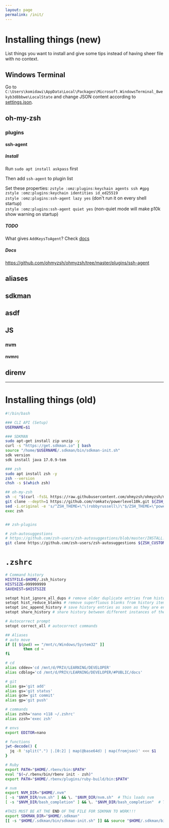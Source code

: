 ```yaml
---
layout: page
permalink: /init/
---
```


# Installing things (new)

List things you want to install and give some tips instead of having sheer file with no context.

## Windows Terminal

Go to `C:\Users\komidawi\AppData\Local\Packages\Microsoft.WindowsTerminal_8wekyb3d8bbwe\LocalState` and change JSON content according to [settings.json](init/settings.json).

## oh-my-zsh

### plugins

#### ssh-agent

##### Install

Run `sudo apt install askpass` first

Then add `ssh-agent` to plugin list

Set these properties:
`zstyle :omz:plugins:keychain agents ssh #gpg`  
`zstyle :omz:plugins:keychain identities id_ed25519`  
`zstyle :omz:plugins:ssh-agent lazy yes` (don't run it on every shell startup)  
`zstyle :omz:plugins:ssh-agent quiet yes` (non-quiet mode will make p10k show warning on startup)

##### TODO

What gives `AddKeysToAgent`? Check [docs](https://github.com/ohmyzsh/ohmyzsh/tree/master/plugins/ssh-agent#lazy)

##### Docs

https://github.com/ohmyzsh/ohmyzsh/tree/master/plugins/ssh-agent

## aliases

## sdkman

## asdf

## JS

### nvm

#### nvmrc

## direnv

---

# Installing things (old)

```bash
#!/bin/bash

### CLI API (Setup)
USERNAME=$1

### SDKMAN
sudo apt-get install zip unzip -y
curl -s "https://get.sdkman.io" | bash
source "/home/$USERNAME/.sdkman/bin/sdkman-init.sh"
sdk version
sdk install java 17.0.9-tem

### zsh
sudo apt install zsh -y
zsh --version
chsh -s $(which zsh)

## oh-my-zsh
sh -c "$(curl -fsSL https://raw.githubusercontent.com/ohmyzsh/ohmyzsh/master/tools/install.sh)"
git clone --depth=1 https://github.com/romkatv/powerlevel10k.git ${ZSH_CUSTOM:-$HOME/.oh-my-zsh/custom}/themes/powerlevel10k
sed -i.original -e 's/^ZSH_THEME=\"\(robbyrussell\)\"$/ZSH_THEME=\"powerlevel10k\/powerlevel10k\"/p' ~/.zshrc
exec zsh


## zsh-plugins

# zsh-autosuggestions
# https://github.com/zsh-users/zsh-autosuggestions/blob/master/INSTALL.md
git clone https://github.com/zsh-users/zsh-autosuggestions ${ZSH_CUSTOM:-~/.oh-my-zsh/custom}/plugins/zsh-autosuggestions

```

# `.zshrc`

```bash
# Command history
HISTFILE=$HOME/.zsh_history
HISTSIZE=999999999
SAVEHIST=$HISTSIZE

setopt hist_ignore_all_dups # remove older duplicate entries from history
setopt hist_reduce_blanks # remove superfluous blanks from history items
setopt inc_append_history # save history entries as soon as they are entered
setopt share_history # share history between different instances of the shell

# Autocorrect prompt
setopt correct_all # autocorrect commands

## Aliases
# auto move
if [[ $(pwd) == "/mnt/c/Windows/System32" ]]
        then cd ~
fi

# cd
alias cddev='cd /mnt/d/PRIV/LEARNING/DEVELOPER'
alias cdblog='cd /mnt/d/PRIV/LEARNING/DEVELOPER/#PUBLIC/docs'

# git
alias ga='git add'
alias gs='git status'
alias gcm='git commit'
alias gp='git push'

# commands
alias zshh='nano +118 ~/.zshrc'
alias zzsh='exec zsh'

# envs
export EDITOR=nano

# functions
jwt-decode() {
  jq -R 'split(".") |.[0:2] | map(@base64d) | map(fromjson)' <<< $1
}

# Ruby
export PATH="$HOME/.rbenv/bin:$PATH"
eval "$(~/.rbenv/bin/rbenv init - zsh)"
export PATH="$HOME/.rbenv/plugins/ruby-build/bin:$PATH"

# nvm
export NVM_DIR="$HOME/.nvm"
[ -s "$NVM_DIR/nvm.sh" ] && \. "$NVM_DIR/nvm.sh"  # This loads nvm
[ -s "$NVM_DIR/bash_completion" ] && \. "$NVM_DIR/bash_completion"  # This loads nvm bash_completion

#THIS MUST BE AT THE END OF THE FILE FOR SDKMAN TO WORK!!!
export SDKMAN_DIR="$HOME/.sdkman"
[[ -s "$HOME/.sdkman/bin/sdkman-init.sh" ]] && source "$HOME/.sdkman/bin/sdkman-init.sh"
```
